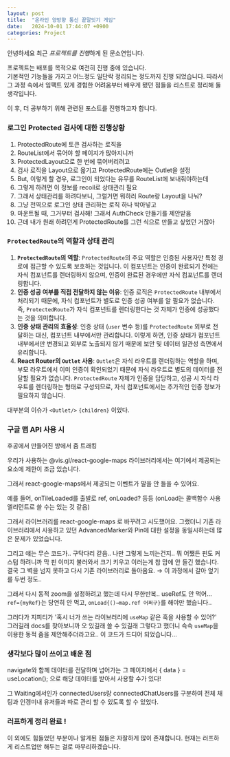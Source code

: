 ```yaml
---
layout: post
title:  "온라인 양방향 통신 끝말잇기 게임"
date:   2024-10-01 17:44:07 +0900
categories: Project
---
```


안녕하세요 최근 *프로젝트를 진행*하게 된 문소연입니다.

프로젝트는 배포를 목적으로 여전히 진행 중에 있습니다.  
기본적인 기능들을 가지고 어느정도 일단락 정리되는 정도까지 진행 되었습니다. 따라서 그 과정 속에서 임팩트 있게 경험한 어려움부터 배우게 됐던 점들을 리스트로 정리해 둘 생각입니다.

이 후, 더 공부하기 위해 관련된 포스트를 진행하고자 합니다.

### 로그인 Protected 검사에 대한 진행상황

1. ProtectedRoute에 토큰 검사하는 로직을
2. RouteList에서 묶어야 할 페이지가 많아지니까
3. ProtectedLayout으로 한 번에 묶어버리려고
4. 검사 로직을 Layout으로 옮기고 ProtectedRoute에는 Outlet을 설정
5. But, 이렇게 할 경우, 로그인이 되었다는 유무를 RouteList에 보내줘야하는데
6. 그렇게 하려면 이 정보를 recoil로 상태관리 필요
7. 그래서 상태관리를 하려다보니, 그럴거면 뭐하러 Route랑 Layout을 나눠?
8. 그냥 전역으로 로그인 상태 관리하는 로직 하나 박아넣고
9. 마운트될 때, 그거부터 검사해! 그래서 AuthCheck 만들기를 제안받음
10. 근데 내가 원래 하려던게 ProtectedRoute를 그런 식으로 만들고 싶었던 거잖아


### `ProtectedRoute`의 역할과 상태 관리

1. **`ProtectedRoute`의 역할**: `ProtectedRoute`의 주요 역할은 인증된 사용자만 특정 경로에 접근할 수 있도록 보호하는 것입니다. 이 컴포넌트는 인증이 완료되기 전에는 자식 컴포넌트를 렌더링하지 않으며, 인증이 완료된 경우에만 자식 컴포넌트를 렌더링합니다.
2. **인증 성공 여부를 직접 전달하지 않는 이유**: 인증 로직은 `ProtectedRoute` 내부에서 처리되기 때문에, 자식 컴포넌트가 별도로 인증 성공 여부를 알 필요가 없습니다. 즉, `ProtectedRoute`가 자식 컴포넌트를 렌더링한다는 것 자체가 인증에 성공했다는 것을 의미합니다.
3. **인증 상태 관리의 효율성**: 인증 상태 (`user` 변수 등)를 `ProtectedRoute` 외부로 전달하는 대신, 컴포넌트 내부에서만 관리합니다. 이렇게 하면, 인증 상태가 컴포넌트 내부에서만 변경되고 외부로 노출되지 않기 때문에 보안 및 데이터 일관성 측면에서 유리합니다.
4. **React Router의 `Outlet` 사용**: `Outlet`은 자식 라우트를 렌더링하는 역할을 하며, 부모 라우트에서 이미 인증이 확인되었기 때문에 자식 라우트로 별도의 데이터를 전달할 필요가 없습니다. `ProtectedRoute` 자체가 인증을 담당하고, 성공 시 자식 라우트를 렌더링하는 형태로 구성되므로, 자식 컴포넌트에서는 추가적인 인증 정보가 필요하지 않습니다.

대부분의 이슈가 `<Outlet/>` `{children}` 이었다.


### 구글 맵 API 사용 시
후공에서 만들어진 방에서 줌 트래킹

우리가 사용하는 @vis.gl/react-google-maps 라이브러리에서는 여기에서 제공되는 요소에 제한이 조금 있습니다.

그래서 react-google-maps에서 제공되는 이벤트가 말을 안 들을 수 있어요.

예를 들어, onTileLoaded를 출발로 ref, onLoaded? 등등 (onLoad는 콜백함수 사용 엘리먼트로 쓸 수는 있는 것 같음)

그래서 라이브러리를 react-google-maps 로 바꾸려고 시도했어요. 그랬더니 기존 라이브러리에서 사용하고 있던 AdvancedMarker와 Pin에 대한 설정을 동일시하는데 많은 문제가 있었습니다.

그리고 얘는 무슨 코드가.. 구닥다리 같음.. 나만 그렇게 느끼는건지.. 뭐 어쨌든 핀도 커스텀 하려니까 막 핀 이미지 불러와서 크기 키우고 이러는게 참 맘에 안 들긴 했습니다. 결국 그 벽을 넘지 못하고 다시 기존 라이브러리로 돌아옴요. → 이 과정에서 갈아 엎기를 두번 정도..

그래서 다시 동적 zoom을 설정하려고 했는데 다시 무한반복.. useRef도 안 먹어… `ref={myRef}`는 당연히 안 먹고, `onLoad{()⇒map.ref 어쩌구}`를 해야만 했습니다.. 

그러다가 지피티가 '혹시 너가 쓰는 라이브러리에 `useMap` 같은 훅을 사용할 수 있어?' 그러길래 docs를 찾아보니까 오 있길래 쓸 수 있길래 그렇다고 했더니 슥슥 `useMap`을 이용한 동적 줌을 제안해주더라고요.. 이 코드가 드디어 되었습니다…


### 생각보다 많이 쓰이고 배운 점

navigate와 함께 데이터를 전달하며 넘어가는 그 페이지에서 { data } = useLocation(); 으로 해당 데이터를 받아서 사용할 수가 있다!

그 Waiting에서인가 connectedUsers랑 connectedChatUsers를 구분하여 전체 채팅과 인겡미내 유저들과 따로 관리 할 수 있도록 할 수 있었다.

### 러프하게 정리 완료 !

이 외에도 힘들었던 부분이나 알게된 점들은 자잘하게 많이 존재합니다. 현재는 러프하게 리스트업만 해두는 걸로 마무리하겠습니다.